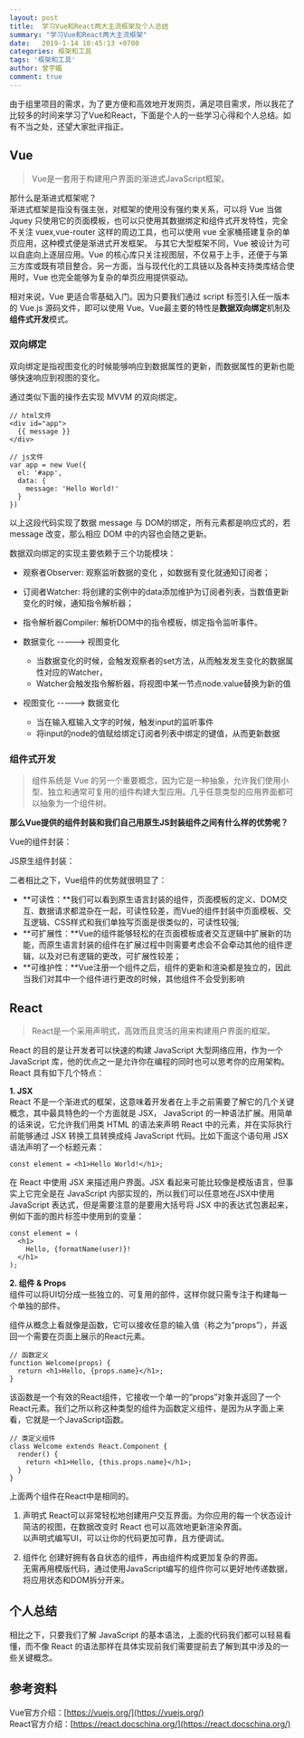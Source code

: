 ```yaml
---
layout: post
title:  学习Vue和React两大主流框架及个人总结
summary: "学习Vue和React两大主流框架"
date:   2019-1-14 10:45:13 +0700
categories: 框架和工具
tags: '框架和工具'
author: 曾宇媚
comment: true
---
```


由于组里项目的需求，为了更方便和高效地开发网页，满足项目需求，所以我花了比较多的时间来学习了Vue和React，下面是个人的一些学习心得和个人总结。如有不当之处，还望大家批评指正。

## Vue

>Vue是一套用于构建用户界面的渐进式JavaScript框架。

那什么是渐进式框架呢？</br>
渐进式框架是指没有强主张，对框架的使用没有强约束关系，可以将 Vue 当做 Jquey 只使用它的页面模板，也可以只使用其数据绑定和组件式开发特性，完全不关注 vuex,vue-router 这样的周边工具，也可以使用 vue 全家桶搭建复杂的单页应用，这种模式便是渐进式开发框架。
与其它大型框架不同，Vue 被设计为可以自底向上逐层应用。Vue 的核心库只关注视图层，不仅易于上手，还便于与第三方库或既有项目整合。另一方面，当与现代化的工具链以及各种支持类库结合使用时，Vue 也完全能够为复杂的单页应用提供驱动。

相对来说，Vue 更适合零基础入门。因为只要我们通过 script 标签引入任一版本的 Vue.js 源码文件，即可以使用 Vue。Vue最主要的特性是**数据双向绑定**机制及**组件式开发**模式。

### 双向绑定
双向绑定是指视图变化的时候能够响应到数据属性的更新，而数据属性的更新也能够快速响应到视图的变化。

通过类似下面的操作去实现 MVVM 的双向绑定。

```
// html文件
<div id="app">
  {{ message }}
</div>

// js文件
var app = new Vue({
  el: '#app',
  data: {
    message: 'Hello World!'
  }
})
```

以上这段代码实现了数据 message 与 DOM的绑定，所有元素都是响应式的，若 message 改变，那么相应 DOM 中的内容也会随之更新。

数据双向绑定的实现主要依赖于三个功能模块：  
* 观察者Observer: 观察监听数据的变化  ，如数据有变化就通知订阅者；
* 订阅者Watcher: 将创建的实例中的data添加维护为订阅者列表，当数值更新变化的时候，通知指令解析器；
* 指令解析器Compiler: 解析DOM中的指令模板，绑定指令监听事件。  


* 数据变化 -----> 视图变化
    * 当数据变化的时候，会触发观察者的set方法，从而触发发生变化的数据属性对应的Watcher，
    * Watcher会触发指令解析器，将视图中某一节点node.value替换为新的值  
* 视图变化 -----> 数据变化
    * 当在输入框输入文字的时候，触发input的监听事件
    * 将input的node的值赋给绑定订阅者列表中绑定的键值，从而更新数据

### 组件式开发
>组件系统是 Vue 的另一个重要概念，因为它是一种抽象，允许我们使用小型、独立和通常可复用的组件构建大型应用。几乎任意类型的应用界面都可以抽象为一个组件树。

**那么Vue提供的组件封装和我们自己用原生JS封装组件之间有什么样的优势呢？**

Vue的组件封装：<br/>


JS原生组件封装：<br/>


二者相比之下，Vue组件的优势就很明显了：<br/>
* **可读性：**我们可以看到原生语言封装的组件，页面模板的定义、DOM交互、数据请求都混杂在一起，可读性较差，而Vue的组件封装中页面模板、交互逻辑、CSS样式和我们单独写页面是很类似的，可读性较强;<br/>
* **可扩展性：**Vue的组件能够轻松的在页面模板或者交互逻辑中扩展新的功能，而原生语言封装的组件在扩展过程中则需要考虑会不会牵动其他的组件逻辑，以及对已有逻辑的更改，可扩展性较差；<br/>
* **可维护性：**Vue注册一个组件之后，组件的更新和渲染都是独立的，因此当我们对其中一个组件进行更改的时候，其他组件不会受到影响

## React

> React是一个采用声明式，高效而且灵活的用来构建用户界面的框架。

React 的目的是让开发者可以快速的构建 JavaScript 大型网络应用，作为一个 JavaScript 库，他的优点之一是允许你在编程的同时也可以思考你的应用架构。React 具有如下几个特点：  

**1. JSX**  
React 不是一个渐进式的框架，这意味着开发者在上手之前需要了解它的几个关键概念，其中最具特色的一个方面就是 JSX， JavaScript 的一种语法扩展。用简单的话来说，它允许我们用类 HTML 的语法来声明 React 中的元素，并在实际执行前能够通过 JSX 转换工具转换成纯 JavaScript 代码。比如下面这个语句用 JSX 语法声明了一个标题元素：
```
const element = <h1>Hello World!</h1>;
```
在 React 中使用 JSX 来描述用户界面。JSX 看起来可能比较像是模版语言，但事实上它完全是在 JavaScript 内部实现的，所以我们可以任意地在JSX中使用 JavaScript 表达式，但是需要注意的是要用大括号将 JSX 中的表达式包裹起来，例如下面的图片标签中使用到的变量：
```
const element = (
  <h1>
    Hello, {formatName(user)}!
  </h1>
);
```
**2. 组件 & Props**  
组件可以将UI切分成一些独立的、可复用的部件，这样你就只需专注于构建每一个单独的部件。

组件从概念上看就像是函数，它可以接收任意的输入值（称之为“props”），并返回一个需要在页面上展示的React元素。
```
// 函数定义
function Welcome(props) {
  return <h1>Hello, {props.name}</h1>;
}
```
该函数是一个有效的React组件，它接收一个单一的“props”对象并返回了一个React元素。我们之所以称这种类型的组件为函数定义组件，是因为从字面上来看，它就是一个JavaScript函数。
```
// 类定义组件
class Welcome extends React.Component {
  render() {
    return <h1>Hello, {this.props.name}</h1>;
  }
}
```
上面两个组件在React中是相同的。

1. 声明式
React可以非常轻松地创建用户交互界面。为你应用的每一个状态设计简洁的视图，在数据改变时 React 也可以高效地更新渲染界面。  
以声明式编写UI，可以让你的代码更加可靠，且方便调试。

2. 组件化
创建好拥有各自状态的组件，再由组件构成更加复杂的界面。  
无需再用模版代码，通过使用JavaScript编写的组件你可以更好地传递数据，将应用状态和DOM拆分开来。

## 个人总结
相比之下，只要我们了解 JavaScript 的基本语法，上面的代码我们都可以轻易看懂，而不像 React 的语法那样在具体实现前我们需要提前去了解到其中涉及的一些关键概念。

## 参考资料
Vue官方介绍：[https://vuejs.org/](https://vuejs.org/)  
React官方介绍：[https://react.docschina.org/](https://react.docschina.org/)

[jekyll-docs]: http://jekyllrb.com/docs/home
[jekyll-gh]:   https://github.com/jekyll/jekyll
[jekyll-talk]: https://talk.jekyllrb.com/
